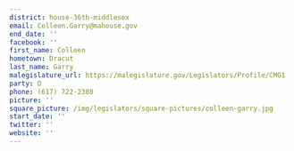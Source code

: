 ```yaml
---
district: house-36th-middlesex
email: Colleen.Garry@mahouse.gov
end_date: ''
facebook: ''
first_name: Colleen
hometown: Dracut
last_name: Garry
malegislature_url: https://malegislature.gov/Legislators/Profile/CMG1
party: D
phone: (617) 722-2380
picture: ''
square_picture: /img/legislators/square-pictures/colleen-garry.jpg
start_date: ''
twitter: ''
website: ''
---
```

